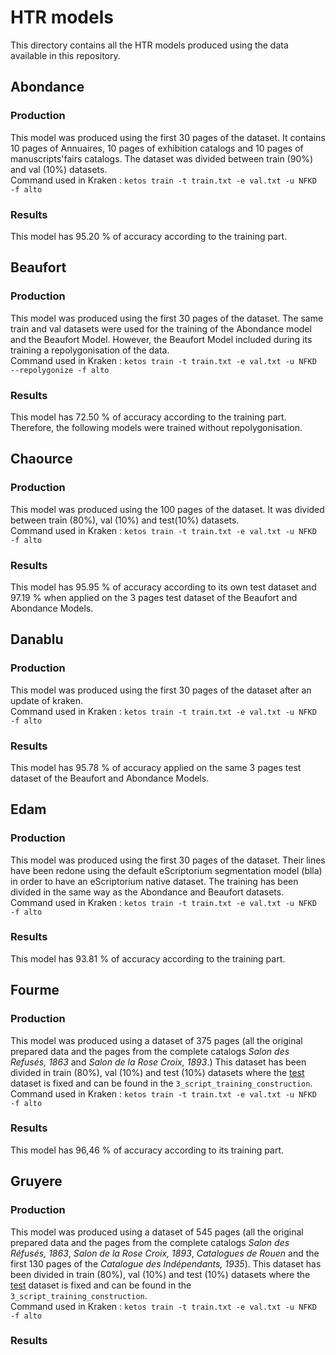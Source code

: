 # HTR models

This directory contains all the HTR models produced using the data available in this repository. 

## Abondance

### Production

This model was produced using the first 30 pages of the dataset. It contains 10 pages of Annuaires, 10 pages of exhibition catalogs and 10 pages of manuscripts'fairs catalogs. The dataset was divided between train (90%) and val (10%) datasets. <br/>
Command used in Kraken : `ketos train -t train.txt -e val.txt -u NFKD -f alto`

### Results
This model has 95.20 % of accuracy according to the training part.

## Beaufort

### Production

This model was produced using the first 30 pages of the dataset. The same train and val datasets were used for the training of the Abondance model and the Beaufort Model. However, the Beaufort Model included during its training a repolygonisation of the data.<br/>
Command used in Kraken : `ketos train -t train.txt -e val.txt -u NFKD --repolygonize -f alto`

### Results
This model has 72.50 % of accuracy according to the training part. Therefore, the following models were trained without repolygonisation.

## Chaource

### Production

This model was produced using the 100 pages of the dataset. It was divided between train (80%), val (10%) and test(10%) datasets.<br/>
Command used in Kraken : `ketos train -t train.txt -e val.txt -u NFKD -f alto`

### Results
This model has 95.95 % of accuracy according to its own test dataset and 97.19 % when applied on the 3 pages test dataset of the Beaufort and Abondance Models.

## Danablu

### Production

This model was produced using the first 30 pages of the dataset after an update of kraken.<br/>
Command used in Kraken : `ketos train -t train.txt -e val.txt -u NFKD -f alto`

### Results
This model has 95.78 % of accuracy applied on the same 3 pages test dataset of the Beaufort and Abondance Models.

## Edam
### Production

This model was produced using the first 30 pages of the dataset. Their lines have been redone using the default eScriptorium segmentation model (blla) in order to have an eScriptorium native dataset. The training has been divided in the same way as the Abondance and Beaufort datasets.<br/>
Command used in Kraken : `ketos train -t train.txt -e val.txt -u NFKD -f alto`

### Results
This model has 93.81 % of accuracy according to the training part.

## Fourme

### Production

This model was produced using a dataset of 375 pages (all the original prepared data and the pages from the complete catalogs _Salon des Refusés, 1863_ and _Salon de la Rose Croix, 1893_.) This dataset has been divided in train (80%), val (10%) and test (10%) datasets where the [test](https://github.com/Juliettejns/cataloguesSegmentationOCR/blob/main/3_Scripts_training_construction/test_30.txt) dataset is fixed and can be found in the `3_script_training_construction`.<br/>
Command used in Kraken : `ketos train -t train.txt -e val.txt -u NFKD -f alto`

### Results
This model has 96,46 % of accuracy according to its training part.

## Gruyere

### Production

This model was produced using a dataset of 545 pages (all the original prepared data and the pages from the complete catalogs _Salon des Réfusés, 1863_, _Salon de la Rose Croix, 1893_, _Catalogues de Rouen_ and the first 130 pages of the _Catalogue des Indépendants, 1935_). This dataset has been divided in train (80%), val (10%) and test (10%) datasets where the [test](https://github.com/Juliettejns/cataloguesSegmentationOCR/blob/main/3_Scripts_training_construction/test_30.txt) dataset is fixed and can be found in the `3_script_training_construction`.<br/>
Command used in Kraken : `ketos train -t train.txt -e val.txt -u NFKD -f alto`

### Results

